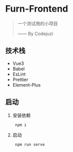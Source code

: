 # Furn-Frontend
> 一个测试用的小项目
>
> —— By Codejuzi
>

## 技术栈
- Vue3
- Babel
- EsLint
- Prettier
- Element-Plus


## 启动

1. 安装依赖
   ```sh
    npm i
   ```
2. 启动
   ```sh
    npm run serve
   ```